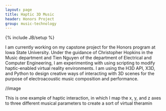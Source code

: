 ```yaml
---
layout: page
title: Haptic 3D Music
header: Honors Project
group: music-technology
---
```

{% include JB/setup %}

I am currently working on my capstone project for the Honors program at Iowa State University. Under the guidance of Christopher Hopkins in the Music department and Tien Nguyen of the department of Electrical and Computer Engineering, I am experimenting with using scripting to modify haptic-enabled virtual reality environments. I am using the H3D API, X3D, and Python to design creative ways of interacting with 3D scenes for the purpose of electroacoustic music composition and performance.

//image

This is one example of haptic interaction, in which I map the x, y, and z axes to three different musical parameters to create a sort of virtual theramin

